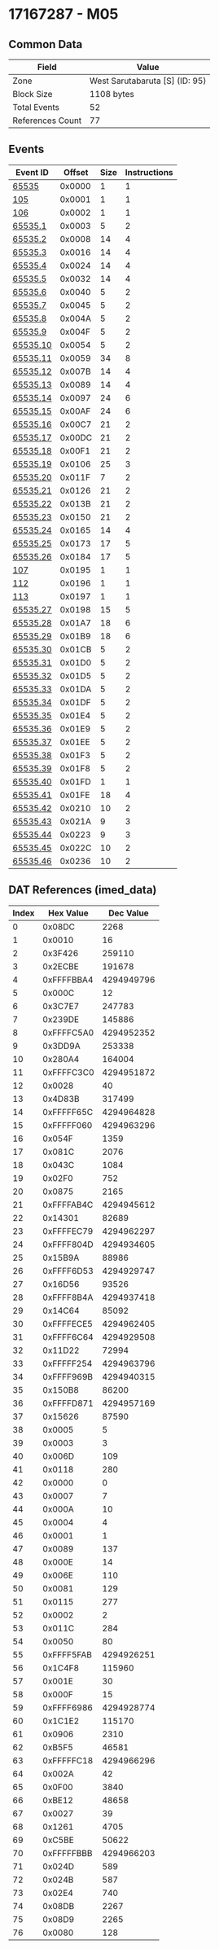 # 17167287 - M05

## Common Data

| Field            | Value                          |
|------------------|--------------------------------|
| Zone             | West Sarutabaruta [S] (ID: 95) |
| Block Size       | 1108 bytes                     |
| Total Events     | 52                             |
| References Count | 77                             |

## Events

| Event ID                  | Offset   |   Size |   Instructions |
|---------------------------|----------|--------|----------------|
| [65535](./65535.md)       | 0x0000   |      1 |              1 |
| [105](./105.md)           | 0x0001   |      1 |              1 |
| [106](./106.md)           | 0x0002   |      1 |              1 |
| [65535.1](./65535.1.md)   | 0x0003   |      5 |              2 |
| [65535.2](./65535.2.md)   | 0x0008   |     14 |              4 |
| [65535.3](./65535.3.md)   | 0x0016   |     14 |              4 |
| [65535.4](./65535.4.md)   | 0x0024   |     14 |              4 |
| [65535.5](./65535.5.md)   | 0x0032   |     14 |              4 |
| [65535.6](./65535.6.md)   | 0x0040   |      5 |              2 |
| [65535.7](./65535.7.md)   | 0x0045   |      5 |              2 |
| [65535.8](./65535.8.md)   | 0x004A   |      5 |              2 |
| [65535.9](./65535.9.md)   | 0x004F   |      5 |              2 |
| [65535.10](./65535.10.md) | 0x0054   |      5 |              2 |
| [65535.11](./65535.11.md) | 0x0059   |     34 |              8 |
| [65535.12](./65535.12.md) | 0x007B   |     14 |              4 |
| [65535.13](./65535.13.md) | 0x0089   |     14 |              4 |
| [65535.14](./65535.14.md) | 0x0097   |     24 |              6 |
| [65535.15](./65535.15.md) | 0x00AF   |     24 |              6 |
| [65535.16](./65535.16.md) | 0x00C7   |     21 |              2 |
| [65535.17](./65535.17.md) | 0x00DC   |     21 |              2 |
| [65535.18](./65535.18.md) | 0x00F1   |     21 |              2 |
| [65535.19](./65535.19.md) | 0x0106   |     25 |              3 |
| [65535.20](./65535.20.md) | 0x011F   |      7 |              2 |
| [65535.21](./65535.21.md) | 0x0126   |     21 |              2 |
| [65535.22](./65535.22.md) | 0x013B   |     21 |              2 |
| [65535.23](./65535.23.md) | 0x0150   |     21 |              2 |
| [65535.24](./65535.24.md) | 0x0165   |     14 |              4 |
| [65535.25](./65535.25.md) | 0x0173   |     17 |              5 |
| [65535.26](./65535.26.md) | 0x0184   |     17 |              5 |
| [107](./107.md)           | 0x0195   |      1 |              1 |
| [112](./112.md)           | 0x0196   |      1 |              1 |
| [113](./113.md)           | 0x0197   |      1 |              1 |
| [65535.27](./65535.27.md) | 0x0198   |     15 |              5 |
| [65535.28](./65535.28.md) | 0x01A7   |     18 |              6 |
| [65535.29](./65535.29.md) | 0x01B9   |     18 |              6 |
| [65535.30](./65535.30.md) | 0x01CB   |      5 |              2 |
| [65535.31](./65535.31.md) | 0x01D0   |      5 |              2 |
| [65535.32](./65535.32.md) | 0x01D5   |      5 |              2 |
| [65535.33](./65535.33.md) | 0x01DA   |      5 |              2 |
| [65535.34](./65535.34.md) | 0x01DF   |      5 |              2 |
| [65535.35](./65535.35.md) | 0x01E4   |      5 |              2 |
| [65535.36](./65535.36.md) | 0x01E9   |      5 |              2 |
| [65535.37](./65535.37.md) | 0x01EE   |      5 |              2 |
| [65535.38](./65535.38.md) | 0x01F3   |      5 |              2 |
| [65535.39](./65535.39.md) | 0x01F8   |      5 |              2 |
| [65535.40](./65535.40.md) | 0x01FD   |      1 |              1 |
| [65535.41](./65535.41.md) | 0x01FE   |     18 |              4 |
| [65535.42](./65535.42.md) | 0x0210   |     10 |              2 |
| [65535.43](./65535.43.md) | 0x021A   |      9 |              3 |
| [65535.44](./65535.44.md) | 0x0223   |      9 |              3 |
| [65535.45](./65535.45.md) | 0x022C   |     10 |              2 |
| [65535.46](./65535.46.md) | 0x0236   |     10 |              2 |

## DAT References (imed_data)

|   Index | Hex Value   |   Dec Value |
|---------|-------------|-------------|
|       0 | 0x08DC      |        2268 |
|       1 | 0x0010      |          16 |
|       2 | 0x3F426     |      259110 |
|       3 | 0x2ECBE     |      191678 |
|       4 | 0xFFFFBBA4  |  4294949796 |
|       5 | 0x000C      |          12 |
|       6 | 0x3C7E7     |      247783 |
|       7 | 0x239DE     |      145886 |
|       8 | 0xFFFFC5A0  |  4294952352 |
|       9 | 0x3DD9A     |      253338 |
|      10 | 0x280A4     |      164004 |
|      11 | 0xFFFFC3C0  |  4294951872 |
|      12 | 0x0028      |          40 |
|      13 | 0x4D83B     |      317499 |
|      14 | 0xFFFFF65C  |  4294964828 |
|      15 | 0xFFFFF060  |  4294963296 |
|      16 | 0x054F      |        1359 |
|      17 | 0x081C      |        2076 |
|      18 | 0x043C      |        1084 |
|      19 | 0x02F0      |         752 |
|      20 | 0x0875      |        2165 |
|      21 | 0xFFFFAB4C  |  4294945612 |
|      22 | 0x14301     |       82689 |
|      23 | 0xFFFFEC79  |  4294962297 |
|      24 | 0xFFFF804D  |  4294934605 |
|      25 | 0x15B9A     |       88986 |
|      26 | 0xFFFF6D53  |  4294929747 |
|      27 | 0x16D56     |       93526 |
|      28 | 0xFFFF8B4A  |  4294937418 |
|      29 | 0x14C64     |       85092 |
|      30 | 0xFFFFECE5  |  4294962405 |
|      31 | 0xFFFF6C64  |  4294929508 |
|      32 | 0x11D22     |       72994 |
|      33 | 0xFFFFF254  |  4294963796 |
|      34 | 0xFFFF969B  |  4294940315 |
|      35 | 0x150B8     |       86200 |
|      36 | 0xFFFFD871  |  4294957169 |
|      37 | 0x15626     |       87590 |
|      38 | 0x0005      |           5 |
|      39 | 0x0003      |           3 |
|      40 | 0x006D      |         109 |
|      41 | 0x0118      |         280 |
|      42 | 0x0000      |           0 |
|      43 | 0x0007      |           7 |
|      44 | 0x000A      |          10 |
|      45 | 0x0004      |           4 |
|      46 | 0x0001      |           1 |
|      47 | 0x0089      |         137 |
|      48 | 0x000E      |          14 |
|      49 | 0x006E      |         110 |
|      50 | 0x0081      |         129 |
|      51 | 0x0115      |         277 |
|      52 | 0x0002      |           2 |
|      53 | 0x011C      |         284 |
|      54 | 0x0050      |          80 |
|      55 | 0xFFFF5FAB  |  4294926251 |
|      56 | 0x1C4F8     |      115960 |
|      57 | 0x001E      |          30 |
|      58 | 0x000F      |          15 |
|      59 | 0xFFFF6986  |  4294928774 |
|      60 | 0x1C1E2     |      115170 |
|      61 | 0x0906      |        2310 |
|      62 | 0xB5F5      |       46581 |
|      63 | 0xFFFFFC18  |  4294966296 |
|      64 | 0x002A      |          42 |
|      65 | 0x0F00      |        3840 |
|      66 | 0xBE12      |       48658 |
|      67 | 0x0027      |          39 |
|      68 | 0x1261      |        4705 |
|      69 | 0xC5BE      |       50622 |
|      70 | 0xFFFFFBBB  |  4294966203 |
|      71 | 0x024D      |         589 |
|      72 | 0x024B      |         587 |
|      73 | 0x02E4      |         740 |
|      74 | 0x08DB      |        2267 |
|      75 | 0x08D9      |        2265 |
|      76 | 0x0080      |         128 |
